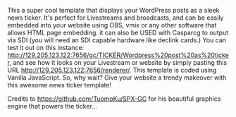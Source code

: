 This a super cool template that displays your WordPress posts as a sleek news ticker. It's perfect for Livestreams and broadcasts, and can be easily embedded into your website using OBS, vmix or any other software that allows HTML page embedding. it can also be USED with Casparcg to output via SDI (you will need an SDI capable hardware like declink cards.) You can test it out on this instance: http://129.205.123.122:7656/gc/TICKER/Wordpress%20post%20as%20ticker, and see how it looks on your Livestream or website by simply pasting this URL http://129.205.123.122:7656/renderer/. This template is coded using Vanilla JavaScript. So, why wait? Give your website a trendy makeover with this awesome news ticker template!

Credits to  https://github.com/TuomoKu/SPX-GC for his beautiful graphics engine that powers the ticker...


